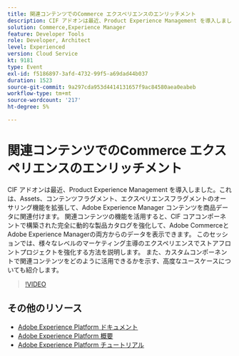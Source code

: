 ```yaml
---
title: 関連コンテンツでのCommerce エクスペリエンスのエンリッチメント
description: CIF アドオンは最近、Product Experience Management を導入しました。これは、Assets、コンテンツフラグメント、エクスペリエンスフラグメントのオーサリング機能を拡張して、Adobe Experience Manager コンテンツを商品データに関連付けます。 関連コンテンツの機能を活用すると、CIF コアコンポーネントで構築された完全に動的な製品カタログを強化して、Adobe CommerceとAdobe Experience Managerの両方からのデータを表示できます。 このセッションでは、様々なレベルのマーケティング主導のエクスペリエンスでストアフロントプロジェクトを強化する方法を説明します。 また、カスタムコンポーネントで関連コンテンツをどのように活用できるかを示す、高度なユースケースについても紹介します。
solution: Commerce,Experience Manager
feature: Developer Tools
role: Developer, Architect
level: Experienced
version: Cloud Service
kt: 9181
type: Event
exl-id: f5186897-3afd-4732-99f5-a69dad44b037
duration: 1523
source-git-commit: 9a297cda953d4414131657f9ac84580aea0eabeb
workflow-type: tm+mt
source-wordcount: '217'
ht-degree: 5%

---
```


# 関連コンテンツでのCommerce エクスペリエンスのエンリッチメント

CIF アドオンは最近、Product Experience Management を導入しました。これは、Assets、コンテンツフラグメント、エクスペリエンスフラグメントのオーサリング機能を拡張して、Adobe Experience Manager コンテンツを商品データに関連付けます。 関連コンテンツの機能を活用すると、CIF コアコンポーネントで構築された完全に動的な製品カタログを強化して、Adobe CommerceとAdobe Experience Managerの両方からのデータを表示できます。 このセッションでは、様々なレベルのマーケティング主導のエクスペリエンスでストアフロントプロジェクトを強化する方法を説明します。 また、カスタムコンポーネントで関連コンテンツをどのように活用できるかを示す、高度なユースケースについても紹介します。

>[!VIDEO](https://video.tv.adobe.com/v/337772/?quality=12&learn=on&hidetitle=true)

## その他のリソース

- [Adobe Experience Platform ドキュメント ](https://experienceleague.adobe.com/docs/experience-platform.html?lang=ja)
- [Adobe Experience Platform 概要](https://experienceleague.adobe.com/docs/experience-platform/landing/home.html?lang=ja)
- [Adobe Experience Platform チュートリアル](https://experienceleague.adobe.com/docs/platform-learn/tutorials/overview.html?lang=ja)

